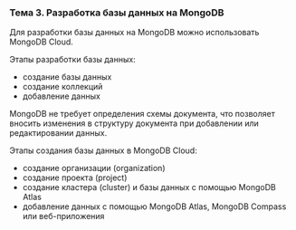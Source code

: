 ### Тема 3. Разработка базы данных на MongoDB

Для разработки базы данных на MongoDB можно использовать MongoDB Cloud.

Этапы разработки базы данных:

- создание базы данных
- создание коллекций
- добавление данных

MongoDB не требует определения схемы документа, что позволяет вносить изменения в структуру документа при добавлении или редактировании данных.

Этапы создания базы данных в MongoDB Cloud:

- создание организации (organization)
- создание проекта (project)
- создание кластера (cluster) и базы данных с помощью MongoDB Atlas
- добавление данных с помощью MongoDB Atlas, MongoDB Compass или веб-приложения



